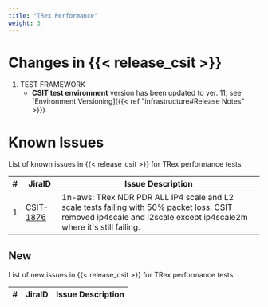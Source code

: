 ```yaml
---
title: "TRex Performance"
weight: 3
---
```


# Changes in {{< release_csit >}}

1. TEST FRAMEWORK
   - **CSIT test environment** version has been updated to ver. 11, see
     [Environment Versioning]({{< ref "infrastructure#Release Notes" >}}).

# Known Issues

List of known issues in {{< release_csit >}} for TRex performance tests

 **#** | **JiraID**                                       | **Issue Description**
-------|--------------------------------------------------|-------------------------------------------------------------------------------------------------------------------------------------------------------------------
 1     | [CSIT-1876](https://jira.fd.io/browse/CSIT-1876) | 1n-aws: TRex NDR PDR ALL IP4 scale and L2 scale tests failing with 50% packet loss. CSIT removed ip4scale and l2scale except ip4scale2m where it's still failing.


## New

List of new issues in {{< release_csit >}} for TRex performance tests:

 **#** | **JiraID**                                       | **Issue Description**
-------|--------------------------------------------------|---------------------------------------------------------------------------